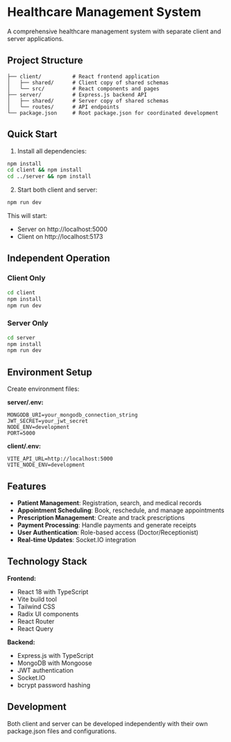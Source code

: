 # Healthcare Management System

A comprehensive healthcare management system with separate client and server applications.

## Project Structure

```
├── client/          # React frontend application
│   ├── shared/      # Client copy of shared schemas
│   └── src/         # React components and pages
├── server/          # Express.js backend API
│   ├── shared/      # Server copy of shared schemas
│   └── routes/      # API endpoints
└── package.json     # Root package.json for coordinated development
```

## Quick Start

1. Install all dependencies:
```bash
npm install
cd client && npm install
cd ../server && npm install
```

2. Start both client and server:
```bash
npm run dev
```

This will start:
- Server on http://localhost:5000
- Client on http://localhost:5173

## Independent Operation

### Client Only
```bash
cd client
npm install
npm run dev
```

### Server Only
```bash
cd server
npm install
npm run dev
```

## Environment Setup

Create environment files:

**server/.env:**
```
MONGODB_URI=your_mongodb_connection_string
JWT_SECRET=your_jwt_secret
NODE_ENV=development
PORT=5000
```

**client/.env:**
```
VITE_API_URL=http://localhost:5000
VITE_NODE_ENV=development
```

## Features

- **Patient Management**: Registration, search, and medical records
- **Appointment Scheduling**: Book, reschedule, and manage appointments
- **Prescription Management**: Create and track prescriptions
- **Payment Processing**: Handle payments and generate receipts
- **User Authentication**: Role-based access (Doctor/Receptionist)
- **Real-time Updates**: Socket.IO integration

## Technology Stack

**Frontend:**
- React 18 with TypeScript
- Vite build tool
- Tailwind CSS
- Radix UI components
- React Router
- React Query

**Backend:**
- Express.js with TypeScript
- MongoDB with Mongoose
- JWT authentication
- Socket.IO
- bcrypt password hashing

## Development

Both client and server can be developed independently with their own package.json files and configurations.